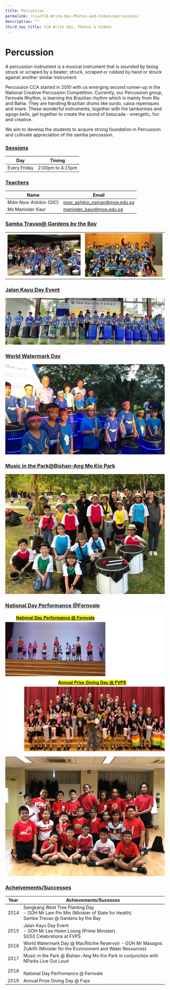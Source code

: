 ```yaml
---
title: Percussion
permalink: /cca/CCA-Write-Ups-Photos-and-Videos/percussion/
description: ""
third_nav_title: CCA Write Ups, Photos & Videos
---
```

# Percussion

A percussion instrument is a musical instrument that is sounded by being struck or scraped by a beater; struck, scraped or rubbed by hand or struck against another similar instrument.

Percussion CCA started in 2010 with us emerging second runner-up in the National Creative Percussion Competition. Currently, our Percussion group, Fernvale Rhythm, is learning the Brazilian rhythm which is mainly from Rio and Bahia. They are handling Brazilian drums like surdo, caixa repeniques and snare. These wonderful instruments, together with the tamborines and agogo bells, gel together to create the sound of batucada - energetic, fun and creative.

We aim to develop the students to acquire strong foundation in Percussion and cultivate appreciation of the samba percussion.

### <b><u>Sessions</u></b>

| Day           | Timing           |
|---------------|------------------|
| Every  Friday | 2:00pm to 4:15pm |

### <b><u>Teachers</u></b>

| Name                    | Email                         |
|-------------------------|-------------------------------|
| Mdm Noor A’shikin (OIC) | noor_ashikin_osman@moe.edu.sg |
| Ms Maninder Kaur        |  maninder_kaur@moe.edu.sg     |

### <b><u>Samba Travao@ Gardens by the Bay</u></b>

|   |   |
|---|---|
| ![](/images/Cca/Percussion/pasted%20image%200%20(18).png)  | ![](/images/Cca/Percussion/pasted%20image%200%20(19).png)  |

### <b><u>Jalan Kayu Day Event</u></b>

![](/images/Cca/Percussion/pasted%20image%200%20(20).png)

### <b><u>World Watermark Day</u></b>

![](/images/Cca/Percussion/pasted%20image%200%20(21).png)

### <b><u>Music in the Park@Bishan-Ang Mo Kio Park</u></b>

![](/images/Cca/Percussion/pasted%20image%200%20(22).png)

### <b><u>National Day Performance @Fernvale</u></b>

![](/images/Cca/Percussion/3.jpg)

![](/images/Cca/Percussion/4.jpg)

### <b><u>Acheivements/Successes</u></b>

| Year  | Achievements/Sucesses                                                                                                        |
|-------|---------------------------------------|
| 2014  | Sengkang West Tree Planting Day <br>- GOH Mr Lam Pin Min (Minister of State for Health)<br>Samba Travao @ Gardens by the Bay |
| 2015  | Jalan Kayu Day Event<br>- GOH Mr Lee Hsien Loong (Prime Minister)<br>SG50 Celebrations at FVPS                               |
|  2016 |  World Watermark Day @ MacRitchie Reservoir - GOH Mr Masagos Zulkifli (Minister for the Environment and Water Resources)     |
|  2017 |  Music in the Park @ Bishan-Ang Mo Kio Park in conjunction with NParks Live Out Loud                                         |
| 2018  | <br> National Day Perfromance @ Fernvale                                                                                     |
| 2019  |  Annual Prize Giving Day @ Fvps                                                                                              |